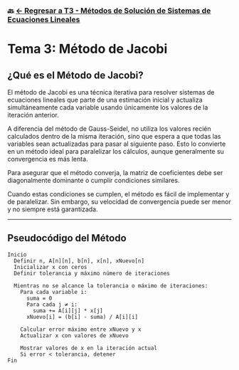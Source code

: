### 🔙 [← Regresar a T3 - Métodos de Solución de Sistemas de Ecuaciones Lineales](https://github.com/ANTONY2812/M-todosNum-ricosLalo/tree/main/T3%20-%20M%C3%A9todos%20de%20Soluci%C3%B3n%20de%20Sistemas%20de%20Ecuaciones%20Lineales)

#  Tema 3: Método de Jacobi

##  ¿Qué es el Método de Jacobi?

El método de Jacobi es una técnica iterativa para resolver sistemas de ecuaciones lineales que parte de una estimación inicial y actualiza simultáneamente cada variable usando únicamente los valores de la iteración anterior.

A diferencia del método de Gauss-Seidel, no utiliza los valores recién calculados dentro de la misma iteración, sino que espera a que todas las variables sean actualizadas para pasar al siguiente paso. Esto lo convierte en un método ideal para paralelizar los cálculos, aunque generalmente su convergencia es más lenta.

Para asegurar que el método converja, la matriz de coeficientes debe ser diagonalmente dominante o cumplir condiciones similares.

Cuando estas condiciones se cumplen, el método es fácil de implementar y de paralelizar.
Sin embargo, su velocidad de convergencia puede ser menor y no siempre está garantizada.

---

##  Pseudocódigo del Método

```plaintext
Inicio
  Definir n, A[n][n], b[n], x[n], xNuevo[n]
  Inicializar x con ceros
  Definir tolerancia y máximo número de iteraciones

  Mientras no se alcance la tolerancia o máximo de iteraciones:
    Para cada variable i:
      suma = 0
      Para cada j ≠ i:
        suma += A[i][j] * x[j]
      xNuevo[i] = (b[i] - suma) / A[i][i]

    Calcular error máximo entre xNuevo y x
    Actualizar x con valores de xNuevo

    Mostrar valores de x en la iteración actual
    Si error < tolerancia, detener
Fin
```


